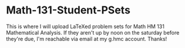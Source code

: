 # Math-131-Student-PSets
This is where I will upload LaTeXed problem sets for Math HM 131 Mathematical Analysis. If they aren't up by noon on the saturday before they're due, I'm reachable via email at my g.hmc account. Thanks!

